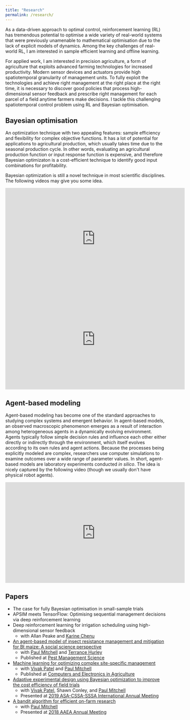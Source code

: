 ```yaml
---
title: "Research"
permalink: /research/
---
```


As a data-driven approach to optimal control, reinforcement learning (RL) has tremendous potential to optimise a wide variety of real-world systems that were previously unamenable to mathematical optimisation due to the lack of explicit models of dynamics. Among the key challenges of real-world RL, I am interested in sample efficient learning and offline learning.

For applied work, I am interested in precision agriculture, a form of agriculture that exploits advanced farming technologies for increased productivity. Modern sensor devices and actuators provide high spatiotemporal granularity of management units. To fully exploit the technologies and achieve right management at the right place at the right time, it is necessary to discover good policies that process high-dimensional sensor feedback and prescribe right management for each parcel of a field anytime farmers make decisions. I tackle this challenging spatiotemporal control problem using RL and Bayesian optimisation.


## Bayesian optimisation
An optimization technique with two appealing features: sample efficiency and flexibility for complex objective functions. It has a lot of potential for applications to agricultural production, which usually takes time due to the seasonal production cycle. In other words, evaluating an agricultural production function or input response function is expensive, and therefore Bayesian optimizaton is a cost-efficient technique to identify good input combinations for profitability.

Bayesian optimization is still a novel technique in most scientific disciplines. The following videos may give you some idea.<br>
<iframe width="560" height="315" src="https://www.youtube.com/embed/WkZueBgKFYM" frameborder="0" allow="accelerometer; autoplay; encrypted-media; gyroscope; picture-in-picture" allowfullscreen></iframe>

<iframe width="560" height="315" src="https://www.youtube.com/embed/vz3D36VXefI" frameborder="0" allow="accelerometer; autoplay; encrypted-media; gyroscope; picture-in-picture" allowfullscreen></iframe>


## Agent-based modeling
Agent-based modeling has become one of the standard approaches to studying complex systems and emergent behavior. In agent-based models, an observed macroscopic phenomenon emerges as a result of interaction among heterogeneous agents in a dynamically evolving environment. Agents typically follow simple decision rules and influence each other either directly or indirectly through the environment, which itself evolves according to its own rules and agent actions. Because the processes being explicitly modeled are complex, researchers use computer simulations to examine outcomes over a wide range of parameter values. In short, agent-based models are laboratory experiments conducted *in silico*. The idea is nicely captured by the following video (though we usually don't have physical robot agents).
<iframe width="560" height="315" src="https://www.youtube.com/embed/dDsmbwOrHJs" frameborder="0" allow="accelerometer; autoplay; encrypted-media; gyroscope; picture-in-picture" allowfullscreen></iframe>


## Papers
- The case for fully Bayesian optimisation in small-sample trials
- APSIM meets TensorFlow: Optimising sequential management decisions via deep reinforcement learning
- Deep reinforcement learning for irrigation scheduling using high-dimensional sensor feedback
  - with Allan Peake and [Karine Chenu](https://researchers.uq.edu.au/researcher/1740)
- [An agent-based model of insect resistance management and mitigation for Bt maize: A social science perspective](https://github.com/ysaikai/BTABM)
  - with [Paul Mitchell](https://aae.wisc.edu/faculty/pdmitchell/) and [Terrance Hurley](https://www.apec.umn.edu/people/terrance-hurley)
  - Published at [Pest Management Science](https://doi.org/10.1002/ps.6016)
- [Machine learning for optimizing complex site-specific management](https://github.com/ysaikai/BOPA)
  - with [Vivak Patel](http://pages.stat.wisc.edu/~vrpatel6/) and [Paul Mitchell](https://aae.wisc.edu/faculty/pdmitchell/)
  - Published at [Computers and Electronics in Agriculture](https://doi.org/10.1016/j.compag.2020.105381)
- [Adaptive experimental design using Bayesian optimization to improve the cost efficiency of field trials](https://github.com/ysaikai/AEDBO)
  - with [Vivak Patel](http://pages.stat.wisc.edu/~vrpatel6/), Shawn Conley, and [Paul Mitchell](https://aae.wisc.edu/faculty/pdmitchell/)
  - Presented at [2019 ASA-CSSA-SSSA International Annual Meeting](https://scisoc.confex.com/scisoc/2019am/meetingapp.cgi/Paper/122496)
- [A bandit algorithm for efficient on-farm research](https://github.com/ysaikai/MABPS)
  - with [Paul Mitchell](https://aae.wisc.edu/faculty/pdmitchell/)
  - Presented at [2018 AAEA Annual Meeting](https://www.aaea.org/meetings/2018-aaea-annual-meeting)

<!-- - [An agent-based model for promoting modest technologies](https://github.com/ysaikai/TechAdoption)
  - Based on the course project (AAE731 "Frontiers in Development Economics 2", Spring 2016) at UW-Madison
- [An impure public good model of local food systems: Aggregative games of four locals](https://github.com/ysaikai/LFSGames)
  - Based on the honours thesis (2014) at the Australian National University
-->
